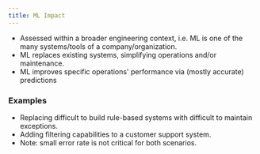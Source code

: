 ```yaml
---
title: ML Impact
---
```


- Assessed within a broader engineering context, i.e. ML is one of the many systems/tools of a company/organization.
- ML replaces existing systems, simplifying operations and/or maintenance.
- ML improves specific operations' performance via (mostly accurate) predictions

### Examples
- Replacing difficult to build rule-based systems with difficult to maintain exceptions.
- Adding filtering capabilities to a customer support system.
- Note: small error rate is not critical for both scenarios.